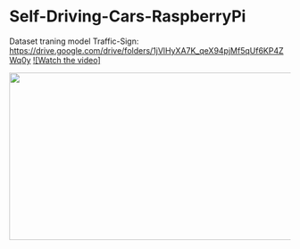 # Self-Driving-Cars-RaspberryPi
Dataset traning model Traffic-Sign: https://drive.google.com/drive/folders/1jVlHyXA7K_qeX94pjMf5qUf6KP4ZWq0y
[![Watch the video]]([https://www.youtube.com/embed/APOPm01BVrk](https://www.youtube.com/watch?v=EeG5gKwpgBk))

[<img src="[https://img.youtube.com/vi/APOPm01BVrk/hqdefault.jpg](https://www.youtube.com/watch?v=EeG5gKwpgBk)" width="600" height="300"
/>]([https://www.youtube.com/embed/APOPm01BVrk](https://www.youtube.com/watch?v=EeG5gKwpgBk))
